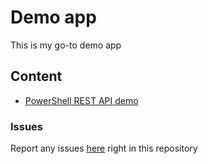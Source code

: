 # Demo app

This is my go-to demo app

## Content

* [PowerShell REST API demo](./docs/PS-API-DEMO.md)


### Issues

Report any issues [here](https://github.com/yooakim/demo/issues/new) right in this repository



